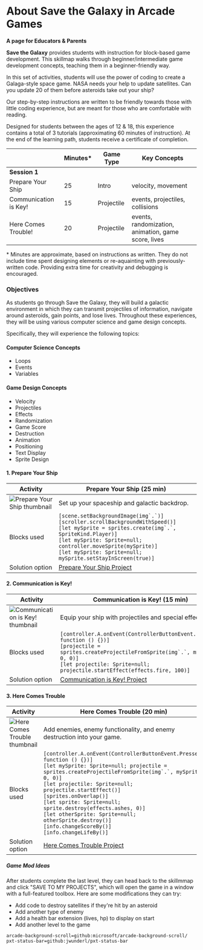 # About Save the Galaxy in Arcade Games

**A page for Educators & Parents**

**Save the Galaxy** provides students with instruction for block-based game development. This skillmap walks through beginner/intermediate game development concepts, teaching them in a beginner-friendly way.

In this set of activities, students will use the power of coding to create a Galaga-style space game. NASA needs your help to update satellites. Can you update 20 of them before asteroids take out your ship?

Our step-by-step instructions are written to be friendly towards those with little coding experience, but are meant for those who are comfortable with reading.

Designed for students between the ages of 12 & 18, this experience contains a total of 3 tutorials (approximating 60 minutes of instruction).  At the end of the learning path, students receive a certificate of completion.

|                 | Minutes* | Game Type | Key Concepts |
| --------------- | -------- | --------- | ------------ |
| **Session 1**           |          |           |              |
| Prepare Your Ship | 25 | Intro | velocity, movement |
| Communication is Key! | 15 | Projectile | events, projectiles, collisions |
| Here Comes Trouble! | 20 | Projectile | events, randomization, animation, game score, lives |

\* Minutes are approximate, based on instructions as written. They do not include time spent designing elements or re-aquainting with previously-written code. Providing extra time for creativity and debugging is encouraged.

### Objectives

As students go through Save the Galaxy, they will build a galactic environment in which they can transmit projectiles of information, navigate around asteroids, gain points, and lose lives. Throughout these experiences, they will be using various computer science and game design concepts.

Specifically, they will experience the following topics:

#### Computer Science Concepts

- Loops
- Events
- Variables

#### Game Design Concepts

- Velocity
- Projectiles
- Effects
- Randomization
- Game Score
- Destruction
- Animation
- Positioning
- Text Display
- Sprite Design



#### 1. Prepare Your Ship

| Activity | Prepare Your Ship (25 min) |
|---|---|
| ![Prepare Your Ship thumbnail](/static/skillmap/galaxy/galaxy1.gif) | Set up your spaceship and galactic backdrop. |
| Blocks used | ``[scene.setBackgroundImage(img`.`)]``<br/>``[scroller.scrollBackgroundWithSpeed()]``<br/> ``[let mySprite = sprites.create(img`.`, SpriteKind.Player)]``<br/>``[let mySprite: Sprite=null; controller.moveSprite(mySprite)]``<br/>``[let mySprite: Sprite=null; mySprite.setStayInScreen(true)]``|
| Solution option | [Prepare Your Ship Project](https://makecode.com/_RbcKJ1Lo2LmT) |

#### 2. Communication is Key!

| Activity | Communication is Key! (15 min) |
|---|---|
| ![Communication is Key! thumbnail](/static/skillmap/galaxy/galaxy2.gif) | Equip your ship with projectiles and special effects. |
| Blocks used | ``[controller.A.onEvent(ControllerButtonEvent.Pressed, function () {})]``<br/>``[projectile = sprites.createProjectileFromSprite(img`.`, mySprite, 0, 0)]``<br/>``[let projectile: Sprite=null; projectile.startEffect(effects.fire, 100)]`` |
| Solution option | [Communication is Key! Project](https://makecode.com/_gU3XY18mw6k9) |

#### 3. Here Comes Trouble

| Activity | Here Comes Trouble (20 min) |
|---|---|
| ![Here Comes Trouble thumbnail](/static/skillmap/galaxy/galaxy3.gif) | Add enemies, enemy functionality, and enemy destruction into your game. |
| Blocks used | ``[controller.A.onEvent(ControllerButtonEvent.Pressed, function () {})]``<br/>``[let mySprite: Sprite=null; projectile = sprites.createProjectileFromSprite(img`.`, mySprite, 0, 0)]``<br/>``[let projectile: Sprite=null; projectile.startEffect()]``<br/>``[sprites.onOverlap()]``<br/>``[let sprite: Sprite=null; sprite.destroy(effects.ashes, 0)]``<br/>``[let otherSprite: Sprite=null; otherSprite.destroy()]``<br/>``[info.changeScoreBy()]``<br/>``[info.changeLifeBy()]`` |
| Solution option | [Here Comes Trouble Project](https://makecode.com/_VuJha6i1FeWT) |



##### Game Mod Ideas

After students complete the last level, they can head back to the skillmmap and click "SAVE TO MY PROJECTS", which will open the game in a window with a full-featured toolbox.  Here are some modifications they can try:

- Add code to destroy satellites if they're hit by an asteroid
- Add another type of enemy
- Add a health bar extension (lives, hp) to display on start
- Add another level to the game


```package
arcade-background-scroll=github:microsoft/arcade-background-scroll/
pxt-status-bar=github:jwunderl/pxt-status-bar
```

